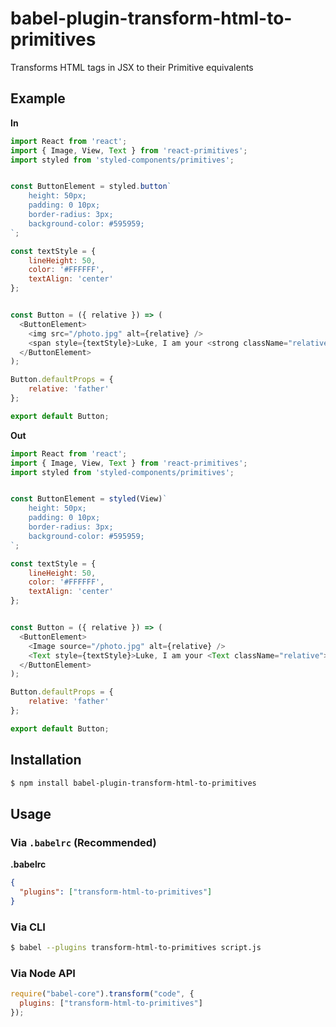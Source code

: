 # babel-plugin-transform-html-to-primitives

Transforms HTML tags in JSX to their Primitive equivalents

## Example

**In**

```js
import React from 'react';
import { Image, View, Text } from 'react-primitives';
import styled from 'styled-components/primitives';


const ButtonElement = styled.button`
    height: 50px;
    padding: 0 10px;
    border-radius: 3px;
    background-color: #595959;
`;

const textStyle = {
    lineHeight: 50,
    color: '#FFFFFF',
    textAlign: 'center'
};


const Button = ({ relative }) => (
  <ButtonElement>
  	<img src="/photo.jpg" alt={relative} />
  	<span style={textStyle}>Luke, I am your <strong className="relative">{relative}</strong>.</span>
  </ButtonElement>
);

Button.defaultProps = {
    relative: 'father'
};

export default Button;
```

**Out**

```js
import React from 'react';
import { Image, View, Text } from 'react-primitives';
import styled from 'styled-components/primitives';


const ButtonElement = styled(View)`
    height: 50px;
    padding: 0 10px;
    border-radius: 3px;
    background-color: #595959;
`;

const textStyle = {
    lineHeight: 50,
    color: '#FFFFFF',
    textAlign: 'center'
};


const Button = ({ relative }) => (
  <ButtonElement>
  	<Image source="/photo.jpg" alt={relative} />
  	<Text style={textStyle}>Luke, I am your <Text className="relative">{relative}</Text>.</Text>
  </ButtonElement>
);

Button.defaultProps = {
    relative: 'father'
};

export default Button;
```

## Installation

```sh
$ npm install babel-plugin-transform-html-to-primitives
```

## Usage

### Via `.babelrc` (Recommended)

**.babelrc**

```json
{
  "plugins": ["transform-html-to-primitives"]
}
```

### Via CLI

```sh
$ babel --plugins transform-html-to-primitives script.js
```

### Via Node API

```javascript
require("babel-core").transform("code", {
  plugins: ["transform-html-to-primitives"]
});
```
